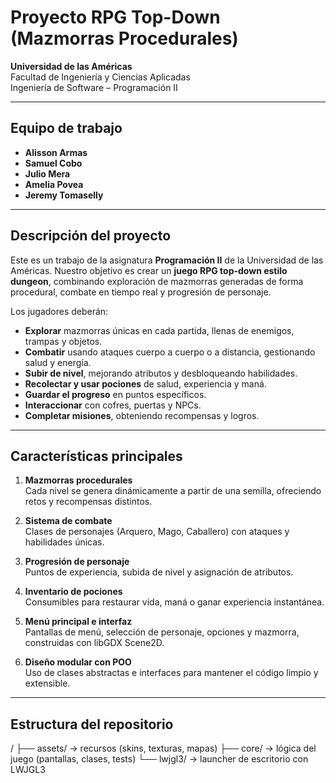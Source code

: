 # Proyecto RPG Top-Down (Mazmorras Procedurales)

**Universidad de las Américas**  
Facultad de Ingeniería y Ciencias Aplicadas  
Ingeniería de Software – Programación II

---

## Equipo de trabajo

- **Alisson Armas**  
- **Samuel Cobo**  
- **Julio Mera**  
- **Amelia Povea**  
- **Jeremy Tomaselly**

---

## Descripción del proyecto

Este es un trabajo de la asignatura **Programación II** de la Universidad de las Américas. Nuestro objetivo es crear un **juego RPG top-down estilo dungeon**, combinando exploración de mazmorras generadas de forma procedural, combate en tiempo real y progresión de personaje.

Los jugadores deberán:

- **Explorar** mazmorras únicas en cada partida, llenas de enemigos, trampas y objetos.  
- **Combatir** usando ataques cuerpo a cuerpo o a distancia, gestionando salud y energía.  
- **Subir de nivel**, mejorando atributos y desbloqueando habilidades.  
- **Recolectar y usar pociones** de salud, experiencia y maná.  
- **Guardar el progreso** en puntos específicos.  
- **Interaccionar** con cofres, puertas y NPCs.  
- **Completar misiones**, obteniendo recompensas y logros.

---

## Características principales

1. **Mazmorras procedurales**  
   Cada nivel se genera dinámicamente a partir de una semilla, ofreciendo retos y recompensas distintos.

2. **Sistema de combate**  
   Clases de personajes (Arquero, Mago, Caballero) con ataques y habilidades únicas.  

3. **Progresión de personaje**  
   Puntos de experiencia, subida de nivel y asignación de atributos.  

4. **Inventario de pociones**  
   Consumibles para restaurar vida, maná o ganar experiencia instantánea.  

5. **Menú principal e interfaz**  
   Pantallas de menú, selección de personaje, opciones y mazmorra, construidas con libGDX Scene2D.  

6. **Diseño modular con POO**  
   Uso de clases abstractas e interfaces para mantener el código limpio y extensible.

---

## Estructura del repositorio
/
├── assets/ → recursos (skins, texturas, mapas)
├── core/ → lógica del juego (pantallas, clases, tests)
└── lwjgl3/ → launcher de escritorio con LWJGL3
